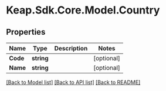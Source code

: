 # Keap.Sdk.Core.Model.Country

## Properties

Name | Type | Description | Notes
------------ | ------------- | ------------- | -------------
**Code** | **string** |  | [optional] 
**Name** | **string** |  | [optional] 

[[Back to Model list]](../README.md#documentation-for-models) [[Back to API list]](../README.md#documentation-for-api-endpoints) [[Back to README]](../README.md)

